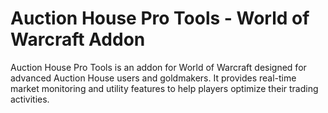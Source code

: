 # Auction House Pro Tools - World of Warcraft Addon
Auction House Pro Tools is an addon for World of Warcraft designed for advanced Auction House users and goldmakers. It provides real-time market monitoring and utility features to help players optimize their trading activities.
